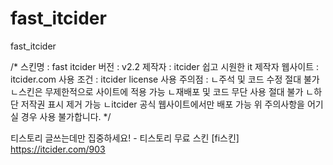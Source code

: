# fast_itcider
fast_itcider

/*
스킨명 : fast itcider
버전 : v2.2
제작자 : itcider 쉽고 시원한 it
제작자 웹사이트 : itcider.com
사용 조건 : itcider license
사용 주의점 :
ㄴ주석 및 코드 수정 절대 불가
ㄴ스킨은 무제한적으로 사이트에 적용 가능
ㄴ재배포 및 코드 무단 사용 절대 불가
ㄴ하단 저작권 표시 제거 가능
ㄴitcider 공식 웹사이트에서만 배포 가능
위 주의사항을 어기실 경우 사용 불가합니다.
*/

티스토리 글쓰는데만 집중하세요! - 티스토리 무료 스킨 [fi스킨]
https://itcider.com/903
